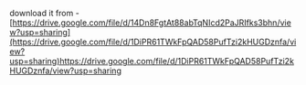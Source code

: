 download it from - [https://drive.google.com/file/d/14Dn8FgtAt88abTqNIcd2PaJRIfks3bhn/view?usp=sharing](https://drive.google.com/file/d/1DiPR61TWkFpQAD58PufTzi2kHUGDznfa/view?usp=sharing)https://drive.google.com/file/d/1DiPR61TWkFpQAD58PufTzi2kHUGDznfa/view?usp=sharing
